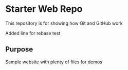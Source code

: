 # Starter Web Repo

This repository is for showing how Git and GitHub work

Added line for rebase test

## Purpose

Sample website with plenty of files for demos